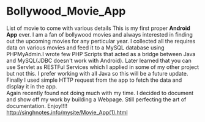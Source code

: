 # Bollywood_Movie_App
List of movie to come with various details 
This is my first proper **Android App** ever. I am a fan of bollywood movies and always interested in finding out the upcoming movies
for any perticular year. I collected all the requires data on various movies and feed it to a MySQL database using PHPMyAdmin.I 
wrote few PHP Scripts that acted as a bridge between Java and MySQL(JDBC doesn't work with Android). Later learned that you can
use Servlet as RESTFul Services which I applied in some of my other project but not this. I prefer working with all Java so this 
will be a future update. Finally I used simple HTTP request from the app to fetch the data and display it in the app. </br>
Again recently found not doing much with my time. I decided to document and show off my work by building a Webpage. Still
perfecting the art of documentation. Enjoy!!!!</br>
http://singhnotes.info/mysite/Movie_App(1).html
